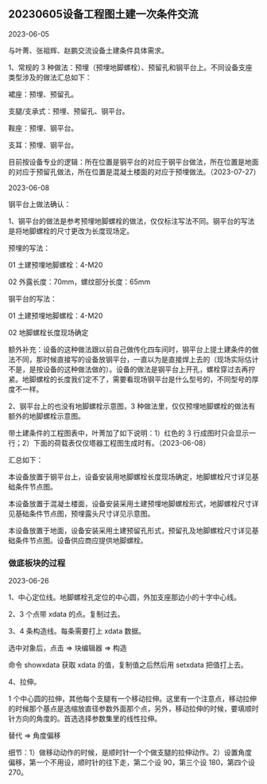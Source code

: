 ## 20230605设备工程图土建一次条件交流

2023-06-05

与叶菁、张祖辉、赵鹏交流设备土建条件具体需求。

1、常规的 3 种做法：预埋（预埋地脚螺栓）、预留孔和钢平台上。不同设备支座类型涉及的做法汇总如下：

裙座：预埋、预留孔。

支腿/支承式：预埋、预留孔、钢平台。

鞍座：预埋、钢平台。

支耳：预埋、钢平台。

目前按设备专业的逻辑：所在位置是钢平台的对应于钢平台做法，所在位置是地面的对应于预留孔做法，所在位置是混凝土楼面的对应于预埋做法。（2023-07-27）

2023-06-08

钢平台上做法确认：

1、钢平台的做法是参考预埋地脚螺栓的做法，仅仅标注写法不同。钢平台的写法是将地脚螺栓的尺寸更改为长度现场定。

预埋的写法：

01 土建预埋地脚螺栓：4-M20

02 外露长度：70mm，螺纹部分长度：65mm

钢平台的写法：

01 土建预埋地脚螺栓：4-M20

02 地脚螺栓长度现场确定

额外补充：设备的这种做法跟以前自己做传化四车间时，钢平台上提土建条件的做法不同，那时候直接写的设备放钢平台，一直以为是直接焊上去的（现场实际估计不是，是按设备的这种做法做的）。设备的做法是钢平台上开孔，螺栓穿过去再拧紧。地脚螺栓的长度我们定不了，需要看现场钢平台是什么型号的，不同型号的厚度不一样。

2、钢平台上的也没有地脚螺栓示意图，3 种做法里，仅仅预埋地脚螺栓的做法有额外的地脚螺栓示意图。

带土建条件的工程图表中，叶菁加了如下说明：1）红色的 3 行成图时只会显示一行；2）下面的荷载表仅仅塔器工程图生成时有。（2023-06-08）

汇总如下：

本设备放置于钢平台上，设备安装用地脚螺栓长度现场确定，地脚螺栓尺寸详见基础条件节点图。

本设备放置于混凝土楼面，设备安装采用土建预埋地脚螺栓形式，地脚螺栓尺寸详见基础条件节点图，预埋露头尺寸详见示意图。

本设备放置于地面，设备安装采用土建预留孔形式，预留孔及地脚螺栓尺寸详见基础条件节点图。设备供应商应提供地脚螺栓。

### 做底板块的过程

2023-06-26

1、中心定位线。地脚螺栓孔定位的中心圆，外加支座那边小的十字中心线。

2、3 个点带 xdata 的点。复制过去。

3、4 条构造线。每条需要打上 xdata 数据。

选中对象后，点击 => 块编辑器 => 构造

命令 showxdata 获取 xdata 的值，复制值之后然后用 setxdata 把值打上去。

4、拉伸。

1 个中心圆的拉伸，其他每个支腿有一个移动拉伸。这里有一个注意点，移动拉伸的时候那个基点是选缩放直径参数外面那个点，另外，移动拉伸的时候，要填顺时针方向的角度的。首选选择参数集里的线性拉伸。

替代 => 角度偏移

细节：1）做移动动作的时候，是顺时针一个个做支腿的拉伸动作。2）设置角度偏移，第一个不用设，顺时针的往下走，第二个设 90，第三个设 180，第四个设 270。